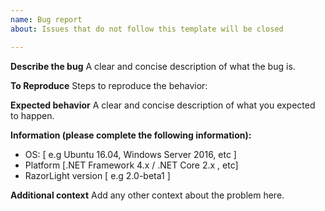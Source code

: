 ```yaml
---
name: Bug report
about: Issues that do not follow this template will be closed

---
```


**Describe the bug**
A clear and concise description of what the bug is.

**To Reproduce**
Steps to reproduce the behavior:

**Expected behavior**
A clear and concise description of what you expected to happen.

**Information (please complete the following information):**
 - OS: [ e.g Ubuntu 16.04, Windows Server 2016, etc ]
 - Platform [.NET Framework 4.x / .NET Core 2.x , etc]
 - RazorLight version [ e.g 2.0-beta1 ]

**Additional context**
Add any other context about the problem here.
